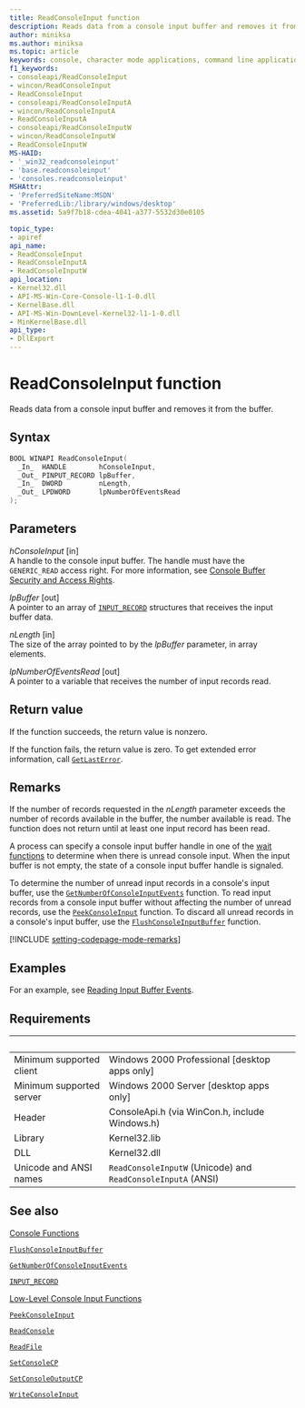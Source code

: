 ```yaml
---
title: ReadConsoleInput function
description: Reads data from a console input buffer and removes it from the buffer.
author: miniksa
ms.author: miniksa
ms.topic: article
keywords: console, character mode applications, command line applications, terminal applications, console api
f1_keywords:
- consoleapi/ReadConsoleInput
- wincon/ReadConsoleInput
- ReadConsoleInput
- consoleapi/ReadConsoleInputA
- wincon/ReadConsoleInputA
- ReadConsoleInputA
- consoleapi/ReadConsoleInputW
- wincon/ReadConsoleInputW
- ReadConsoleInputW
MS-HAID:
- '_win32_readconsoleinput'
- 'base.readconsoleinput'
- 'consoles.readconsoleinput'
MSHAttr:
- 'PreferredSiteName:MSDN'
- 'PreferredLib:/library/windows/desktop'
ms.assetid: 5a9f7b18-cdea-4041-a377-5532d30e0105

topic_type:
- apiref
api_name:
- ReadConsoleInput
- ReadConsoleInputA
- ReadConsoleInputW
api_location:
- Kernel32.dll
- API-MS-Win-Core-Console-l1-1-0.dll
- KernelBase.dll
- API-MS-Win-DownLevel-Kernel32-l1-1-0.dll
- MinKernelBase.dll
api_type:
- DllExport
---
```


# ReadConsoleInput function

Reads data from a console input buffer and removes it from the buffer.

## Syntax

```C
BOOL WINAPI ReadConsoleInput(
  _In_  HANDLE        hConsoleInput,
  _Out_ PINPUT_RECORD lpBuffer,
  _In_  DWORD         nLength,
  _Out_ LPDWORD       lpNumberOfEventsRead
);
```

## Parameters

*hConsoleInput* \[in\]  
A handle to the console input buffer. The handle must have the `GENERIC_READ` access right. For more information, see [Console Buffer Security and Access Rights](console-buffer-security-and-access-rights.md).

*lpBuffer* \[out\]  
A pointer to an array of [`INPUT_RECORD`](input-record-str.md) structures that receives the input buffer data.

*nLength* \[in\]  
The size of the array pointed to by the *lpBuffer* parameter, in array elements.

*lpNumberOfEventsRead* \[out\]  
A pointer to a variable that receives the number of input records read.

## Return value

If the function succeeds, the return value is nonzero.

If the function fails, the return value is zero. To get extended error information, call [`GetLastError`](https://msdn.microsoft.com/library/windows/desktop/ms679360).

## Remarks

If the number of records requested in the *nLength* parameter exceeds the number of records available in the buffer, the number available is read. The function does not return until at least one input record has been read.

A process can specify a console input buffer handle in one of the [wait functions](https://msdn.microsoft.com/library/windows/desktop/ms687069) to determine when there is unread console input. When the input buffer is not empty, the state of a console input buffer handle is signaled.

To determine the number of unread input records in a console's input buffer, use the [`GetNumberOfConsoleInputEvents`](getnumberofconsoleinputevents.md) function. To read input records from a console input buffer without affecting the number of unread records, use the [`PeekConsoleInput`](peekconsoleinput.md) function. To discard all unread records in a console's input buffer, use the [`FlushConsoleInputBuffer`](flushconsoleinputbuffer.md) function.

[!INCLUDE [setting-codepage-mode-remarks](./includes/setting-codepage-mode-remarks.md)]

## Examples

For an example, see [Reading Input Buffer Events](reading-input-buffer-events.md).

## Requirements

| &nbsp; | &nbsp; |
|-|-|
| Minimum supported client | Windows 2000 Professional \[desktop apps only\] |
| Minimum supported server | Windows 2000 Server \[desktop apps only\] |
| Header | ConsoleApi.h (via WinCon.h, include Windows.h) |
| Library | Kernel32.lib |
| DLL | Kernel32.dll |
| Unicode and ANSI names | `ReadConsoleInputW` (Unicode) and `ReadConsoleInputA` (ANSI) |

## See also

[Console Functions](console-functions.md)

[`FlushConsoleInputBuffer`](flushconsoleinputbuffer.md)

[`GetNumberOfConsoleInputEvents`](getnumberofconsoleinputevents.md)

[`INPUT_RECORD`](input-record-str.md)

[Low-Level Console Input Functions](low-level-console-input-functions.md)

[`PeekConsoleInput`](peekconsoleinput.md)

[`ReadConsole`](readconsole.md)

[`ReadFile`](https://msdn.microsoft.com/library/windows/desktop/aa365467)

[`SetConsoleCP`](setconsolecp.md)

[`SetConsoleOutputCP`](setconsoleoutputcp.md)

[`WriteConsoleInput`](writeconsoleinput.md)

